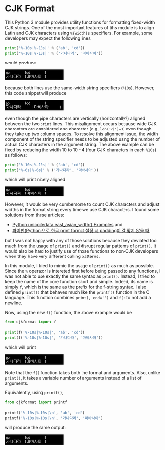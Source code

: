 # CJK Format

This Python 3 module provides utility functions for formatting fixed-width CJK strings. One of the most important features of tihs module is to align Latin and CJK characters using `%{width}s` specifiers. For example, some developers may expect the following lines
```python
print('%-10s|%-10s|' % ('ab', 'cd'))
print('%-10s|%-10s|' % ('가나다라', '마바사아'))
```
would produce

![Aligned output](aligned.png "Aligned output")

because both lines use the same-width string specifiers (`%10s`). However, this code snippet will produce

![Misaligned output](misaligned.png "Misaligned output")

even though the pipe characters are vertically (horizontally?) aligned between the two `print` lines. This misalignment occurs because wide CJK characters are considered one character (e.g, `len('가')=1`) even though they take up two column spaces. To resolve this alignment issue, the width component of the string specifier needs to be adjusted using the number of actual CJK characters in the argument string. The above example can be fixed by reducing the width 10 to 10 - 4 (four CJK characters in each `%10s`) as follows:
```python
print('%-10s|%-10s|' % ('ab', 'cd'))
print('%-6s|%-6s|' % ('가나다라', '마바사아'))
```
which will print nicely aligned

![Aligned output](aligned.png "Aligned output")

However, it would be very cumbersome to count CJK characters and adjust widths in the format string every time we use CJK characters. I found some solutions from these articles:
* [Python unicodedata.east_asian_width() Examples](https://www.programcreek.com/python/example/5938/unicodedata.east_asian_width) and
* [파이썬(Python)으로 한글 print format 설정 시 padding이 잘 맞지 않을 때](https://sarc.io/development/810-python-print-format-padding),

but I was not happy with any of those solutions because they deviated too much from the usage of `print()` and disrupt regular patterns of `print()`. It would also be hard to justify use of those functions to non-CJK developers when they have very different calling patterns.

In this module, I tried to mimic the usage of `print()` as much as possible. Since the `%` operator is intereted first before being passed to any functions, I was not able to use exactly the same syntax as `print()`. Instead, I tried to keep the name of the core function short and simple. Indeed, its name is simply `f`, which is the same as the prefix for the f-string syntax. I also defined `printf()` that behaves much like the `printf()` function in the C language. This function combines `print(, end='')` and `f()` to not add a newline.

Now, using the new `f()` function, the above example would be
```python
from cjkformat import f

print(f('%-10s|%-10s|', 'ab', 'cd'))
print(f('%-10s|%-10s|', '가나다라', '마바사아'))
```
which will print

![Aligned output](aligned.png "Aligned output")

Note that the `f()` function takes both the format and arguments. Also, unlike `print()`, it takes a variable number of arguments instead of a list of arguments.

Equivalently, using `printf()`,
```python
from cjkformat import printf

printf('%-10s|%-10s|\n', 'ab', 'cd')
printf('%-10s|%-10s|\n', '가나다라', '마바사아')
```
will produce the same output:

![Aligned output](aligned.png "Aligned output")
